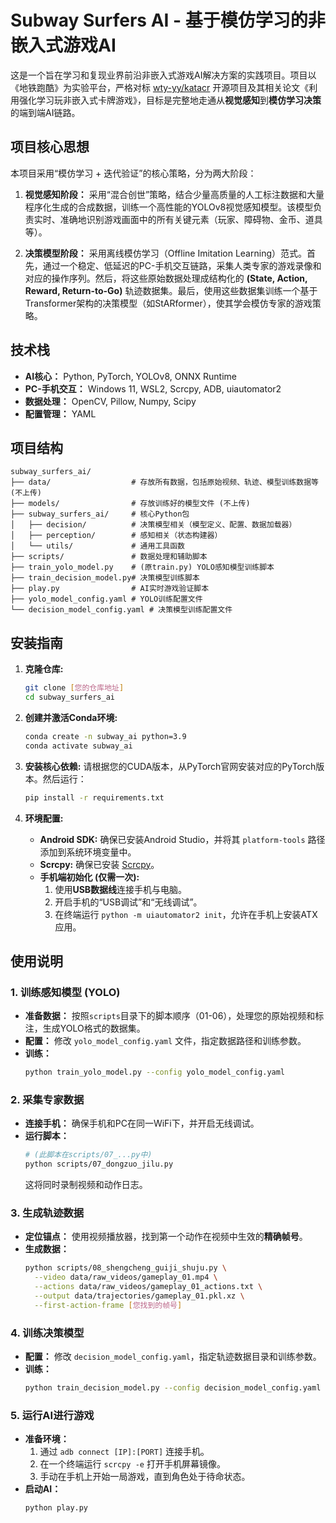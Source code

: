 # Subway Surfers AI - 基于模仿学习的非嵌入式游戏AI

这是一个旨在学习和复现业界前沿非嵌入式游戏AI解决方案的实践项目。项目以《地铁跑酷》为实验平台，严格对标 [wty-yy/katacr](https://github.com/wty-yy/katacr) 开源项目及其相关论文《利用强化学习玩非嵌入式卡牌游戏》，目标是完整地走通从**视觉感知**到**模仿学习决策**的端到端AI链路。

## 项目核心思想

本项目采用“模仿学习 + 迭代验证”的核心策略，分为两大阶段：

1.  **视觉感知阶段：** 采用“混合创世”策略，结合少量高质量的人工标注数据和大量程序化生成的合成数据，训练一个高性能的YOLOv8视觉感知模型。该模型负责实时、准确地识别游戏画面中的所有关键元素（玩家、障碍物、金币、道具等）。

2.  **决策模型阶段：** 采用离线模仿学习（Offline Imitation Learning）范式。首先，通过一个稳定、低延迟的PC-手机交互链路，采集人类专家的游戏录像和对应的操作序列。然后，将这些原始数据处理成结构化的 **(State, Action, Reward, Return-to-Go)** 轨迹数据集。最后，使用这些数据集训练一个基于Transformer架构的决策模型（如StARformer），使其学会模仿专家的游戏策略。

## 技术栈

*   **AI核心：** Python, PyTorch, YOLOv8, ONNX Runtime
*   **PC-手机交互：** Windows 11, WSL2, Scrcpy, ADB, uiautomator2
*   **数据处理：** OpenCV, Pillow, Numpy, Scipy
*   **配置管理：** YAML

## 项目结构

```
subway_surfers_ai/
├── data/                  # 存放所有数据，包括原始视频、轨迹、模型训练数据等 (不上传)
├── models/                # 存放训练好的模型文件 (不上传)
├── subway_surfers_ai/     # 核心Python包
│   ├── decision/          # 决策模型相关（模型定义、配置、数据加载器）
│   ├── perception/        # 感知相关（状态构建器）
│   └── utils/             # 通用工具函数
├── scripts/               # 数据处理和辅助脚本
├── train_yolo_model.py    # (原train.py) YOLO感知模型训练脚本
├── train_decision_model.py# 决策模型训练脚本
├── play.py                # AI实时游戏验证脚本
├── yolo_model_config.yaml # YOLO训练配置文件
└── decision_model_config.yaml # 决策模型训练配置文件
```

## 安装指南

1.  **克隆仓库:**
    ```bash
    git clone [您的仓库地址]
    cd subway_surfers_ai
    ```

2.  **创建并激活Conda环境:**
    ```bash
    conda create -n subway_ai python=3.9
    conda activate subway_ai
    ```

3.  **安装核心依赖:**
    请根据您的CUDA版本，从PyTorch官网安装对应的PyTorch版本。然后运行：
    ```bash
    pip install -r requirements.txt
    ```

4.  **环境配置:**
    *   **Android SDK:** 确保已安装Android Studio，并将其 `platform-tools` 路径添加到系统环境变量中。
    *   **Scrcpy:** 确保已安装 [Scrcpy](https://github.com/Genymobile/scrcpy)。
    *   **手机端初始化 (仅需一次):**
        1.  使用**USB数据线**连接手机与电脑。
        2.  开启手机的“USB调试”和“无线调试”。
        3.  在终端运行 `python -m uiautomator2 init`，允许在手机上安装ATX应用。

## 使用说明

### 1. 训练感知模型 (YOLO)

*   **准备数据：** 按照`scripts`目录下的脚本顺序（01-06），处理您的原始视频和标注，生成YOLO格式的数据集。
*   **配置：** 修改 `yolo_model_config.yaml` 文件，指定数据路径和训练参数。
*   **训练：**
    ```bash
    python train_yolo_model.py --config yolo_model_config.yaml
    ```

### 2. 采集专家数据

*   **连接手机：** 确保手机和PC在同一WiFi下，并开启无线调试。
*   **运行脚本：**
    ```bash
    # (此脚本在scripts/07_...py中)
    python scripts/07_dongzuo_jilu.py
    ```
    这将同时录制视频和动作日志。

### 3. 生成轨迹数据

*   **定位锚点：** 使用视频播放器，找到第一个动作在视频中生效的**精确帧号**。
*   **生成数据：**
    ```bash
    python scripts/08_shengcheng_guiji_shuju.py \
      --video data/raw_videos/gameplay_01.mp4 \
      --actions data/raw_videos/gameplay_01_actions.txt \
      --output data/trajectories/gameplay_01.pkl.xz \
      --first-action-frame [您找到的帧号]
    ```

### 4. 训练决策模型

*   **配置：** 修改 `decision_model_config.yaml`，指定轨迹数据目录和训练参数。
*   **训练：**
    ```bash
    python train_decision_model.py --config decision_model_config.yaml
    ```

### 5. 运行AI进行游戏

*   **准备环境：**
    1.  通过 `adb connect [IP]:[PORT]` 连接手机。
    2.  在一个终端运行 `scrcpy -e` 打开手机屏幕镜像。
    3.  手动在手机上开始一局游戏，直到角色处于待命状态。
*   **启动AI：**
    ```bash
    python play.py
    ```
